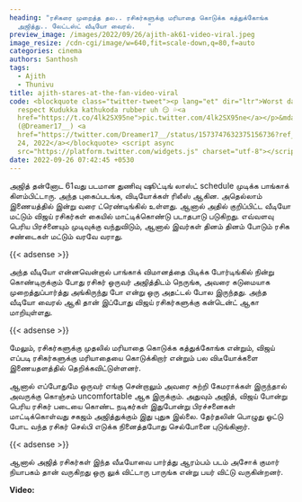 ```yaml
---
heading: "ரசிகரை முறைத்த தல.. ரசிகர்களுக்கு மரியாதை கொடுக்க கத்துக்கோங்க
  அஜித்து.. லேட்டஸ்ட் வீடியோ வைரல்.   "
preview_image: /images/2022/09/26/ajith-ak61-video-viral.jpeg
image_resize: /cdn-cgi/image/w=640,fit=scale-down,q=80,f=auto
categories: cinema
authors: Santhosh
tags:
  - Ajith
  - Thunivu
title: ajith-stares-at-the-fan-video-viral
code: <blockquote class="twitter-tweet"><p lang="et" dir="ltr">Worst da. Fans ku
  respect Kudukka kathukoda rubber uh 😏 💦<a
  href="https://t.co/4lk2SX95ne">pic.twitter.com/4lk2SX95ne</a></p>&mdash; &#39;
  (@Dreamer17__) <a
  href="https://twitter.com/Dreamer17__/status/1573747632375156736?ref_src=twsrc%5Etfw">September
  24, 2022</a></blockquote> <script async
  src="https://platform.twitter.com/widgets.js" charset="utf-8"></script>
date: 2022-09-26 07:42:45 +0530
---
```

அஜித் தன்னோட 61வது படமான துணிவு ஷூட்டிங் லாஸ்ட் schedule முடிக்க பாங்காக் கிளம்பிட்டாரு. அந்த புகைப்படங்க, விடியோக்கள் ரிலீஸ் ஆகின. அதெல்லாம் இணையத்தில் இன்று வரை ட்ரெண்டிங்கில் உள்ளது. ஆனால் அதில் குறிப்பிட்ட வீடியோ மட்டும் விஜய் ரசிகர்கள் கையில் மாட்டிக்கொண்டு படாதபாடு படுகிறது. எவ்வளவு பெரிய பிரச்னையும் முடிவுக்கு வந்துவிடும், ஆனால் இவர்கள் தினம் தினம் போடும் ரசிக சண்டைகள் மட்டும் வரவே வராது.

{{< adsense >}}

அந்த வீடியோ என்னவென்றால் பாங்காக் விமானத்தை பிடிக்க போர்டிங்கில் நின்று கொண்டிருக்கும் போது ரசிகர் ஒருவர் அஜித்திடம் நெருங்க, அவரை கடுமையாக முறைத்துப்பார்த்து அங்கிருந்து போ என்று ஒரு அதட்டல் போல இருந்தது. அந்த வீடியோ வைரல் ஆகி தான் இப்போது விஜய் ரசிகர்களுக்கு கன்டென்ட் ஆகா மாறியுள்ளது.

{{< adsense >}}

மேலும், ரசிகர்களுக்கு முதலில் மரியாதை கொடுக்க கத்துக்கோங்க என்றும், விஜய் எப்படி ரசிகர்களுக்கு மரியாதையை கொடுக்கிறார் என்றும் பல விடீயோக்களை இணையதளத்தில் தெறிக்கவிட்டுள்ளனர்.

ஆனால் எப்போதுமே ஒருவர் எங்கு சென்றாலும் அவரை சுற்றி கேமராக்கள் இருந்தால் அவருக்கு கொஞ்சம் uncomfortable ஆக இருக்கும். அதுவும் அஜித், விஜய் போன்று பெரிய ரசிகர் படையை கொண்ட நடிகர்கள் இதுபோன்று பிரச்சனைகள் மாட்டிக்கொள்வது சகஜம் அஜித்துக்கும் இது புதுசு இல்லை. தேர்தலின் பொழுது ஓட்டு போட வந்த ரசிகர் செல்பி எடுக்க நினைத்தபோது செல்போனை புடுங்கினார்.

{{< adsense >}}

ஆனால் அஜித் ரசிகர்கள் இந்த வீடீயோவை பார்த்து ஆரம்பம் படம் அசோக் குமார் நியாபகம் தான் வருகிறது ஒரு லுக் விட்டாரு பாருங்க என்று பயர் விட்டு வருகின்றனர்.

**V﻿ideo:**
